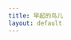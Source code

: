 ```yaml
---
title: 早起的鸟儿
layout: default
---
```

<div class="col-md-9">
<div id="myChart" style="width:100%;height:400px"><ul></ul></div>
<div id="moji_morning_title" style="display: none;" class="text-overflow">
<div class="moji_morning_detail pull-left">
    <p>坐标：东经<span class="longitude"></span>   北纬<span class="latitude"></span></p>
    <p>地址：<span class="location"></span></p>
    <p>时间：<span class="time"></span></p>
</div>
<div class="face pull-right" style="width:10%"></div>
</div>
</div>
<div class="col-md-3">
<div id="moji_morning_image"  style="display: none;">
    <p>NO.<span class="NO"></span> <span class="province"></span> <span class="time"></span></p>
    <div class="picture"></div>
</div>
</div>

<script src="{{ site.storage }}/assets/lib/echarts/full.min.js"></script>
<script src="{{ site.storage }}/assets/lib/echarts/china.js"></script>

<script type="text/javascript">
var option = {
    title: {
        text: '早起的鸟儿',
        subtext: "数据来自墨迹天气",
        left: 'center'
    },
    tooltip: {
        trigger: 'item',
        formatter: '{b}'
    },
    series: [
        {
            name: '中国',
            type: 'map',
            mapType: 'china',
            selectedMode : 'multiple',
            label: {
                normal: {
                    show: true
                },
                emphasis: {
                    show: true
                }
            }
        }
    ]
};
myChart = echarts.init(document.getElementById("myChart"));
function setArrow(picture){
    switch (picture.province_name) {
        case "内蒙古自治区":
            return {coord: [picture.longitude-3, picture.latitude+3]};
            break;
        case "新疆维吾尔自治区":
        case "云南省":
        case "西藏自治区":
            return {coord: [picture.longitude-8, picture.latitude]};
            break;
        case "山东省":
        case "海南省":
        case "江苏省":
        case "上海市":
        case "浙江省":
        case "福建省":
            return {coord: [picture.longitude+5, picture.latitude]};
            break;
        default:
            return {coord: [picture.longitude+10, picture.latitude]};
    }
}
function isInside(picture){
    return -1 < ["贵州省","四川省","湖北省","湖南省","重庆市","陕西省","山西省","青海省","甘肃省"].indexOf(picture.province_name)
}
function setMarkPoint(picture){
    if(!isInside(picture))return null;
    return {
        symbol: 'pin',
        symbolSize: picture.city_name.length*20,
        label: {
            normal: {
                show: true,
                formatter: function(d) {
                    return picture.city_name
                }
            }
        },
        itemStyle: {
            emphasis: {
                borderColor: '#ddd',
                borderWidth: 5
            }
        },
        data: [{
                name:  picture.city_name,
                coord: [picture.longitude,picture.latitude]
            }
        ]
    };
}
function setMarkLine(picture) {
    if(isInside(picture))return null;
    return {
        symbol: ["circle","arrow"],
        data: [
            [{
                name:  picture.city_name,
                coord: [picture.longitude,picture.latitude]
            },setArrow(picture)]
        ]
    };
}
function setLocation(picture){
    myChart.setOption(option);
    myChart.setOption({
        series: [{
            center: [picture.longitude,picture.latitude],
            zoom: 4,
            data:[
                {name: picture.province_name.replace(/省|市|自治区/,''), selected: true}
            ],
            markLine:  setMarkLine(picture),
            markPoint: setMarkPoint(picture),
            animationDurationUpdate: 1000,
            animationEasingUpdate: 'cubicInOut',
        }]
    });
}
window.addEventListener('load', function(){
    function display(picture, index){
        $("#moji_morning_title").hide();
        $("#moji_morning_image").hide();
        var cdn = {
            webp: "//cdn.moji002.com/images/webp/simgs/",
            jpg: "//cdn.moji002.com/images/sthumb/"
        };
        var src = picture["path"];
        console.log(picture);
        console.log(picture.province_name);
        setLocation(picture);
        $("#moji_morning_title .longitude").text(picture.longitude);
        $("#moji_morning_title .latitude").text(picture.latitude);
        $("#moji_morning_title .location").text(picture.location);
        $("#moji_morning_title .time").text((new Date(picture.create_time)).toLocaleString());
        $("#moji_morning_image .picture").html("<img src="+src+">");
        $("#moji_morning_image .time").text((new Date(picture.create_time)).toLocaleTimeString().slice(0,-3));
        $("#moji_morning_image .NO").text(index+1);
        $("#moji_morning_image .province").text(picture.province_name);
        $("#moji_morning_title").show();
        $("#moji_morning_image").show();
    };
    $.ajax({
        async: true,
        url: "//api.xjjfly.com/moji",
        dataType: "jsonp",
        data: {"page_length": 100},
        success:function(data){
            data.forEach(function(picture,index){
                setTimeout(display, 2000*index, picture, index)
            })
        }
    })

});
</script>
